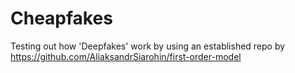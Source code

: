 # Cheapfakes

Testing out how 'Deepfakes' work by using an established repo by https://github.com/AliaksandrSiarohin/first-order-model
